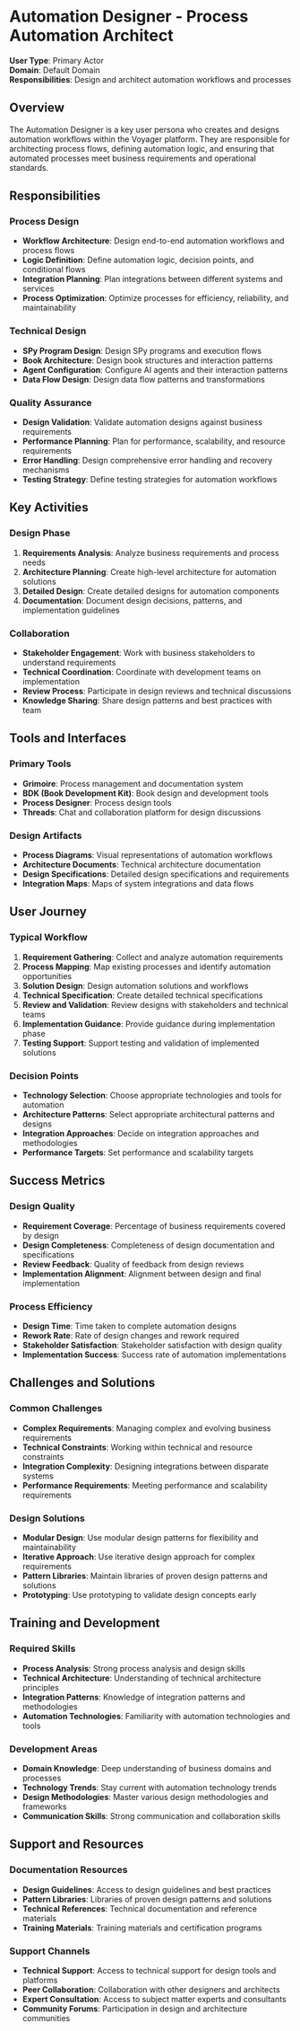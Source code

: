 # Automation Designer - Process Automation Architect

**User Type**: Primary Actor  
**Domain**: Default Domain  
**Responsibilities**: Design and architect automation workflows and processes  

## Overview

The Automation Designer is a key user persona who creates and designs automation workflows within the Voyager platform. They are responsible for architecting process flows, defining automation logic, and ensuring that automated processes meet business requirements and operational standards.

## Responsibilities

### Process Design
- **Workflow Architecture**: Design end-to-end automation workflows and process flows
- **Logic Definition**: Define automation logic, decision points, and conditional flows
- **Integration Planning**: Plan integrations between different systems and services
- **Process Optimization**: Optimize processes for efficiency, reliability, and maintainability

### Technical Design
- **SPy Program Design**: Design SPy programs and execution flows
- **Book Architecture**: Design book structures and interaction patterns
- **Agent Configuration**: Configure AI agents and their interaction patterns
- **Data Flow Design**: Design data flow patterns and transformations

### Quality Assurance
- **Design Validation**: Validate automation designs against business requirements
- **Performance Planning**: Plan for performance, scalability, and resource requirements
- **Error Handling**: Design comprehensive error handling and recovery mechanisms
- **Testing Strategy**: Define testing strategies for automation workflows

## Key Activities

### Design Phase
1. **Requirements Analysis**: Analyze business requirements and process needs
2. **Architecture Planning**: Create high-level architecture for automation solutions
3. **Detailed Design**: Create detailed designs for automation components
4. **Documentation**: Document design decisions, patterns, and implementation guidelines

### Collaboration
- **Stakeholder Engagement**: Work with business stakeholders to understand requirements
- **Technical Coordination**: Coordinate with development teams on implementation
- **Review Process**: Participate in design reviews and technical discussions
- **Knowledge Sharing**: Share design patterns and best practices with team

## Tools and Interfaces

### Primary Tools
- **Grimoire**: Process management and documentation system
- **BDK (Book Development Kit)**: Book design and development tools
- **Process Designer**: Process design tools
- **Threads**: Chat and collaboration platform for design discussions

### Design Artifacts
- **Process Diagrams**: Visual representations of automation workflows
- **Architecture Documents**: Technical architecture documentation
- **Design Specifications**: Detailed design specifications and requirements
- **Integration Maps**: Maps of system integrations and data flows

## User Journey

### Typical Workflow
1. **Requirement Gathering**: Collect and analyze automation requirements
2. **Process Mapping**: Map existing processes and identify automation opportunities
3. **Solution Design**: Design automation solutions and workflows
4. **Technical Specification**: Create detailed technical specifications
5. **Review and Validation**: Review designs with stakeholders and technical teams
6. **Implementation Guidance**: Provide guidance during implementation phase
7. **Testing Support**: Support testing and validation of implemented solutions

### Decision Points
- **Technology Selection**: Choose appropriate technologies and tools for automation
- **Architecture Patterns**: Select appropriate architectural patterns and designs
- **Integration Approaches**: Decide on integration approaches and methodologies
- **Performance Targets**: Set performance and scalability targets

## Success Metrics

### Design Quality
- **Requirement Coverage**: Percentage of business requirements covered by design
- **Design Completeness**: Completeness of design documentation and specifications
- **Review Feedback**: Quality of feedback from design reviews
- **Implementation Alignment**: Alignment between design and final implementation

### Process Efficiency
- **Design Time**: Time taken to complete automation designs
- **Rework Rate**: Rate of design changes and rework required
- **Stakeholder Satisfaction**: Stakeholder satisfaction with design quality
- **Implementation Success**: Success rate of automation implementations

## Challenges and Solutions

### Common Challenges
- **Complex Requirements**: Managing complex and evolving business requirements
- **Technical Constraints**: Working within technical and resource constraints
- **Integration Complexity**: Designing integrations between disparate systems
- **Performance Requirements**: Meeting performance and scalability requirements

### Design Solutions
- **Modular Design**: Use modular design patterns for flexibility and maintainability
- **Iterative Approach**: Use iterative design approach for complex requirements
- **Pattern Libraries**: Maintain libraries of proven design patterns and solutions
- **Prototyping**: Use prototyping to validate design concepts early

## Training and Development

### Required Skills
- **Process Analysis**: Strong process analysis and design skills
- **Technical Architecture**: Understanding of technical architecture principles
- **Integration Patterns**: Knowledge of integration patterns and methodologies
- **Automation Technologies**: Familiarity with automation technologies and tools

### Development Areas
- **Domain Knowledge**: Deep understanding of business domains and processes
- **Technology Trends**: Stay current with automation technology trends
- **Design Methodologies**: Master various design methodologies and frameworks
- **Communication Skills**: Strong communication and collaboration skills

## Support and Resources

### Documentation Resources
- **Design Guidelines**: Access to design guidelines and best practices
- **Pattern Libraries**: Libraries of proven design patterns and solutions
- **Technical References**: Technical documentation and reference materials
- **Training Materials**: Training materials and certification programs

### Support Channels
- **Technical Support**: Access to technical support for design tools and platforms
- **Peer Collaboration**: Collaboration with other designers and architects
- **Expert Consultation**: Access to subject matter experts and consultants
- **Community Forums**: Participation in design and architecture communities
